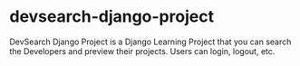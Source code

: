 # devsearch-django-project
 DevSearch Django Project is a Django Learning Project that you can search the Developers and preview their projects. Users can login, logout, etc.

